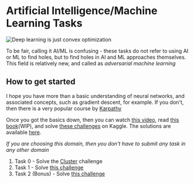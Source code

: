 # Artificial Intelligence/Machine Learning  Tasks

![Deep learning is just convex optimization](/img/mlmeme.png)

To be fair, calling it AI/ML is confusing - these tasks do not refer to using AI or ML to find holes, but to find holes in AI and ML approaches themselves. This field is relatively new, and called as _adversarial machine learning_

## How to get started
I hope you have more than a basic understanding of neural networks, and associated concepts, such as gradient descent, for example.
If you don't, then there is a very popular course by [Karpathy](https://www.youtube.com/playlist?list=PLAqhIrjkxbuWI23v9cThsA9GvCAUhRvKZ)

Once you got the basics down, then you can watch [this video](https://www.youtube.com/watch?v=UyL3yN2R7hs), read [this book](https://adversarial-ml-tutorial.org/)(WIP), and solve [these challenges](https://www.kaggle.com/competitions/ai-village-capture-the-flag-defcon31/data) on Kaggle. The solutions are available [here](https://www.youtube.com/watch?v=PNqtaMyw8c4).

_If you are choosing this domain, then you don't have to submit any task in any other domain_
1. Task 0 - Solve the [Cluster](https://www.kaggle.com/code/moohax/ctf-starter-aiv) challenge
2. Task 1 - Solve [this challenge](https://github.com/JosephTLucas/HackThisAI/tree/main/challenge/easy_credit_check)
3. Task 2 (Bonus) - Solve [this challenge](https://github.com/JosephTLucas/HackThisAI/tree/main/challenge/medium_flying_pig)
